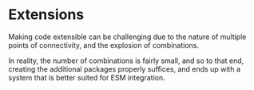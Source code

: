 # Extensions

Making code extensible can be challenging due to the nature of multiple points of connectivity, and the explosion of combinations.

In reality, the number of combinations is fairly small, and so to that end, creating the additional packages properly suffices, and ends up with a system that is better suited for ESM integration.